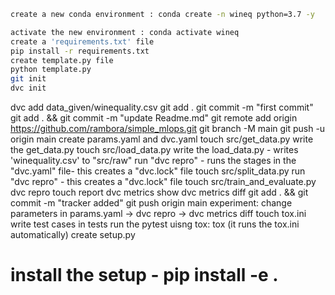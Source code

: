 ```bash
create a new conda environment : conda create -n wineq python=3.7 -y
```
```bash
activate the new environment : conda activate wineq
create a 'requirements.txt' file
pip install -r requirements.txt
create template.py file
python template.py
git init
dvc init
```
dvc add data_given/winequality.csv
git add .
git commit -m "first commit"
git add . && git commit -m "update Readme.md"
git remote add origin https://github.com/rambora/simple_mlops.git
git branch -M main
git push -u origin main
create params.yaml and dvc.yaml
touch src/get_data.py
write the get_data.py
touch src/load_data.py 
write the load_data.py - writes 'winequality.csv' to "src/raw"
run "dvc repro" - runs the stages in the "dvc.yaml" file- this creates a "dvc.lock" file
touch src/split_data.py
run "dvc repro" - this creates a "dvc.lock" file
touch src/train_and_evaluate.py
dvc repro
touch report
dvc metrics show
dvc metrics diff
git add . && git commit -m "tracker added"
git push origin main
experiment: change parameters in params.yaml -> dvc repro -> dvc metrics diff
touch tox.ini
write test cases in tests
run the pytest uisng tox: tox (it runs the tox.ini automatically)
create setup.py
# install the setup - pip install -e .